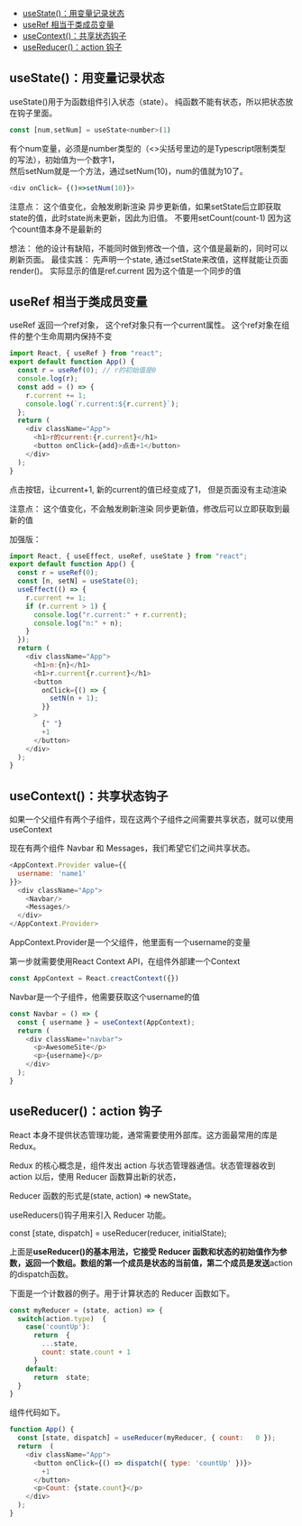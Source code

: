 - [useState()：用变量记录状态](#usestate用变量记录状态)
- [useRef 相当于类成员变量](#useref-相当于类成员变量)
- [useContext()：共享状态钩子](#usecontext共享状态钩子)
- [useReducer()：action 钩子](#usereduceraction-钩子)



## useState()：用变量记录状态
useState()用于为函数组件引入状态（state）。
纯函数不能有状态，所以把状态放在钩子里面。  

```javascript
const [num,setNum] = useState<number>(1)
```

有个num变量，必须是number类型的（<>尖括号里边的是Typescript限制类型的写法），初始值为一个数字1，  
然后setNum就是一个方法，通过setNum(10)，num的值就为10了。

```javascript
<div onClick= {()=>setNum(10)}>
```

注意点：
这个值变化，会触发刷新渲染
异步更新值，如果setState后立即获取state的值，此时state尚未更新，因此为旧值。
    不要用setCount(count-1)  因为这个count值本身不是最新的

想法：
    他的设计有缺陷，不能同时做到修改一个值，这个值是最新的，同时可以刷新页面。
最佳实践：
    先声明一个state, 通过setState来改值，这样就能让页面render()。
    实际显示的值是ref.current 因为这个值是一个同步的值

## useRef 相当于类成员变量

useRef 返回一个ref对象， 这个ref对象只有一个current属性。
这个ref对象在组件的整个生命周期内保持不变

```javascript
import React, { useRef } from "react";
export default function App() {
  const r = useRef(0); // r的初始值是0
  console.log(r);
  const add = () => {
    r.current += 1;
    console.log(`r.current:${r.current}`);
  };
  return (
    <div className="App">
      <h1>r的current:{r.current}</h1>
      <button onClick={add}>点击+1</button>
    </div>
  );
}
```

点击按钮，让current+1, 新的current的值已经变成了1， 但是页面没有主动渲染


注意点：
这个值变化，不会触发刷新渲染
同步更新值，修改后可以立即获取到最新的值




加强版：

```javascript
import React, { useEffect, useRef, useState } from "react";
export default function App() {
  const r = useRef(0);
  const [n, setN] = useState(0);
  useEffect(() => {
    r.current += 1;
    if (r.current > 1) {
      console.log("r.current:" + r.current);
      console.log("n:" + n);
    }
  });
  return (
    <div className="App">
      <h1>n:{n}</h1>
      <h1>r.current{r.current}</h1>
      <button
        onClick={() => {
          setN(n + 1);
        }}
      >
        {" "}
        +1
      </button>
    </div>
  );
}
```








## useContext()：共享状态钩子

如果一个父组件有两个子组件，现在这两个子组件之间需要共享状态，就可以使用useContext

现在有两个组件 Navbar 和 Messages，我们希望它们之间共享状态。

```javascript
<AppContext.Provider value={{
  username: 'name1'
}}>
  <div className="App">
    <Navbar/>
    <Messages/>
  </div>
</AppContext.Provider>
```

AppContext.Provider是一个父组件，他里面有一个username的变量

第一步就需要使用React Context API，在组件外部建一个Context
```javascript
const AppContext = React.creactContext({})
```

Navbar是一个子组件，他需要获取这个username的值

```javascript
const Navbar = () => {
  const { username } = useContext(AppContext); 
  return (
    <div className="navbar">
      <p>AwesomeSite</p>
      <p>{username}</p>
    </div>
  );
}
```



## useReducer()：action 钩子
React 本身不提供状态管理功能，通常需要使用外部库。这方面最常用的库是 Redux。

Redux 的核心概念是，组件发出 action 与状态管理器通信。状态管理器收到 action 以后，使用 Reducer 函数算出新的状态，

Reducer 函数的形式是(state, action) => newState。

useReducers()钩子用来引入 Reducer 功能。

const [state, dispatch] = useReducer(reducer, initialState);

上面是**useReducer()的基本用法，它接受 Reducer 函数和状态的初始值作为参数，返回一个数组。数组的第一个成员是状态的当前值，第二个成员是发送**action 的dispatch函数。

下面是一个计数器的例子。用于计算状态的 Reducer 函数如下。

```javascript
const myReducer = (state, action) => {
  switch(action.type)  {
    case('countUp'):
      return  {
        ...state,
        count: state.count + 1
      }
    default:
      return  state;
  }
}

```

组件代码如下。

```javascript
function App() {
  const [state, dispatch] = useReducer(myReducer, { count:   0 });
  return  (
    <div className="App">
      <button onClick={() => dispatch({ type: 'countUp' })}>
        +1
      </button>
      <p>Count: {state.count}</p>
    </div>
  );
}
```

